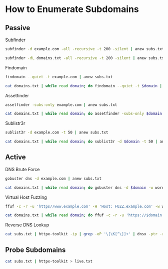 # How to Enumerate Subdomains


## Passive
Subfinder
```bash
subfinder -d example.com -all -recursive -t 200 -silent | anew subs.txt

subfinder -dL domains.txt -all -recursive -t 200 -silent | anew subs.txt
```

Findomain
```bash
findomain --quiet -t example.com | anew subs.txt

cat domains.txt | while read domain; do findomain --quiet -t $domain | anew subs.txt; done
```

Assetfinder
```bash
assetfinder -subs-only example.com | anew subs.txt

cat domains.txt | while read domain; do assetfinder -subs-only $domain | anew subs.txt; done
```

Sublistr3r
```bash
sublist3r -d example.com -t 50 | anew subs.txt

cat domains.txt | while read domain; do sublist3r -d $domain -t 50 | anew subs.txt; done
```


## Active

DNS Brute Force
```bash
gobuster dns -d example.com | anew subs.txt

cat domains.txt | while read domain; do gobuster dns -d $domain -w wordlist.txt | anew subs.txt; done
```

Virtual Host Fuzzing
```bash
ffuf -c -r -u 'https//www.example.com' -H 'Host: FUZZ.example.com' -w wordlist.txt

cat domains.txt | while read domain; do ffuf -c -r -u 'https://$domain' -H 'Host: FUZZ.$domain' -w wordlist.txt  | anew subs.txt; done
```

Reverse DNS Lookup
```bash
cat subs.txt | httpx-toolkit -ip | grep -oP '\[\K[^\]]+' | dnsx -ptr -resp-only | anew subs.txt; done
```


## Probe Subdomains


```bash
cat subs.txt | httpx-toolkit > live.txt
```


















